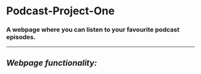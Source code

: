 # **Podcast-Project-One**

### A webpage where you can listen to your favourite podcast episodes.
---
## *Webpage functionality:*
 

